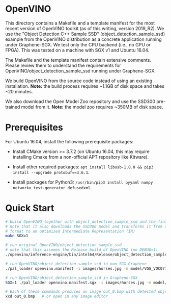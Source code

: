 # OpenVINO

This directory contains a Makefile and a template manifest for the most
recent version of OpenVINO toolkit (as of this writing, version 2019_R2).
We use the "Object Detection C++ Sample SSD" (object_detection_sample_ssd)
example from the OpenVINO distribution as a concrete application running
under Graphene-SGX. We test only the CPU backend (i.e., no GPU or FPGA). This
was tested on a machine with SGX v1 and Ubuntu 16.04.

The Makefile and the template manifest contain extensive comments. Please review
them to understand the requirements for OpenVINO/object_detection_sample_ssd
running under Graphene-SGX.

We build OpenVINO from the source code instead of using an existing installation.
**Note:** the build process requires ~1.1GB of disk space and takes ~20 minutes.

We also download the Open Model Zoo repository and use the SSD300 pre-trained
model from it. **Note:** the model zoo requires ~350MB of disk space.

# Prerequisites

For Ubuntu 16.04, install the following prerequisite packages:

* Install CMake version >= 3.7.2 (on Ubuntu 16.04, this may require installing
  Cmake from a non-official APT repository like Kitware).

* Install other required packages:
  `apt install libusb-1.0.0 && pip3 install --upgrade protobuf==3.6.1`.

* Install packages for Python3:
  `/usr/bin/pip3 install pyyaml numpy networkx test-generator defusedxml`.

# Quick Start

```sh
# build OpenVINO together with object_detection_sample_ssd and the final manifest;
# note that it also downloads the SSD300 model and transforms it from the Caffe
# format to an optimized Intermediate Representation (IR)
make SGX=1

# run original OpenVINO/object_detection_sample_ssd
# note that this assumes the Release build of OpenVINO (no DEBUG=1)
./openvino/inference-engine/bin/intel64/Release/object_detection_sample_ssd -i images/horses.jpg -m model/VGG_VOC0712Plus_SSD_300x300_ft_iter_160000.xml -d CPU

# run OpenVINO/object_detection_sample_ssd in non-SGX Graphene
./pal_loader openvino.manifest -i images/horses.jpg -m model/VGG_VOC0712Plus_SSD_300x300_ft_iter_160000.xml -d CPU

# run OpenVINO/object_detection_sample_ssd in Graphene-SGX
SGX=1 ./pal_loader openvino.manifest.sgx -i images/horses.jpg -m model/VGG_VOC0712Plus_SSD_300x300_ft_iter_160000.xml -d CPU

# Each of these commands produces an image out_0.bmp with detected objects
xxd out_0.bmp   # or open in any image editor
```

